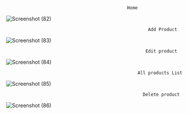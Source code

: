                                                   Home
![Screenshot (82)](https://github.com/AarthiSubedar/Product_Management_System/assets/152061594/f6a4ea38-7c92-4163-93b5-eb3405a265b9)

                                                          Add Product
![Screenshot (83)](https://github.com/AarthiSubedar/Product_Management_System/assets/152061594/e0538991-83f9-406e-8ac1-b13cf5e93df8)

                                                         Edit product
![Screenshot (84)](https://github.com/AarthiSubedar/Product_Management_System/assets/152061594/397fed60-8b5f-4949-87fa-4c73136b35b3)

                                                      All products List
![Screenshot (85)](https://github.com/AarthiSubedar/Product_Management_System/assets/152061594/324e4295-e2ad-4559-a223-40de4ff224da)

                                                        Delete product
![Screenshot (86)](https://github.com/AarthiSubedar/Product_Management_System/assets/152061594/8dc272c7-60f5-4883-b0cd-78a3f2844cb5)
